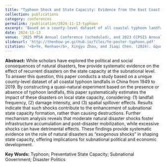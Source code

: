 ```yaml
---
title: "Typhoon Shock and State Capacity: Evidence from the East Coast of China"
collection: publications
category: conferences
permalink: /publication/2024-11-13-typhoon
excerpt: 'Based on a county-level dataset of all coastal typhoon landfalls and surrounding areas in China between 1949 and 2019, this paper constructs a quasi-natural experiment, estimating the political implications of these disasters at subnational level.'
date: 2024-11-13
venue: '2025 MPSA Annual Conference (scheduled), and 2023 CCPSIS Annual Meeting Future Scholar Academic Poster Exhibition'
slidesurl: 'http://thenhow-ye.github.io/files/Ye-poster-typhoon.pdf'
citation: '<b>Ye, Renhao</b>, Xingyu Zhou, and Jiaqi Chen. (2024). &quot;Typhoon Shock and State Capacity: Evidence from the East Coast of China.&quot; <i>2025 MPSA Annual Conference, Chicago</i>.'
---
```


**Abstract:** While scholars have explored the political and social consequences of natural disasters, few provide systematic evidence on the effect of recurrent disasters on the state capacity at the subnational level. To answer this question, this paper conducts a study based on a unique county-level dataset of all coastal typhoon landfalls in China from 1949 to 2019. By constructing a quasi-natural experiment based on the presence or absence of typhoon landfalls, this paper systematically estimates the impact of these disasters on local state capacity, considering: (1) landfall frequency, (2) damage intensity, and (3) spatial spillover effects. Results indicate that such shocks contribute to the enhancement of subnational state capacity formation, rather than causing destructions. Further mechanism analysis reveals that moderate natural disaster shocks foster infrastructure accumulation and post-disaster mobilization, while excessive shocks can have detrimental effects. These findings provide systematic evidence on the role of natural disasters as “exogenous shocks” in shaping state capacity, offering implications for subnational political and economic development.

**Key Words:** Typhoon; Preventative State Capacity; Subnational Government; Disaster Politics
